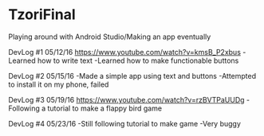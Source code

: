 # TzoriFinal
Playing around with Android Studio/Making an app eventually

DevLog #1
05/12/16
https://www.youtube.com/watch?v=kmsB_P2xbus
  -Learned how to write text
  -Learned how to make functionable buttons

DevLog #2
05/15/16
-Made a simple app using text and buttons
-Attempted to install it on my phone, failed

DevLog #3
05/19/16
https://www.youtube.com/watch?v=rzBVTPaUUDg
-Following a tutorial to make a flappy bird game

DevLog #4
05/23/16
-Still following tutorial to make game
-Very buggy
